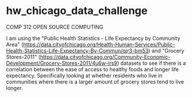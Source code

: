 # hw_chicago_data_challenge

COMP 312 OPEN SOURCE COMPUTING

I am using the "Public Health Statistics - Life Expectancy by Community Area" (https://data.cityofchicago.org/Health-Human-Services/Public-Health-Statistics-Life-Expectancy-By-Commun/qjr3-bm53)
and "Grocery Stores-2011" (https://data.cityofchicago.org/Community-Economic-Development/Grocery-Stores-2011/4u6w-irs9) 
datasets to see if there is a correlation between the ease of access to healthy foods and longer life expectancy. 
Specifically looking at whether residents who live in communities where there is a larger amount of grocery stores tend to live 
longer. 

